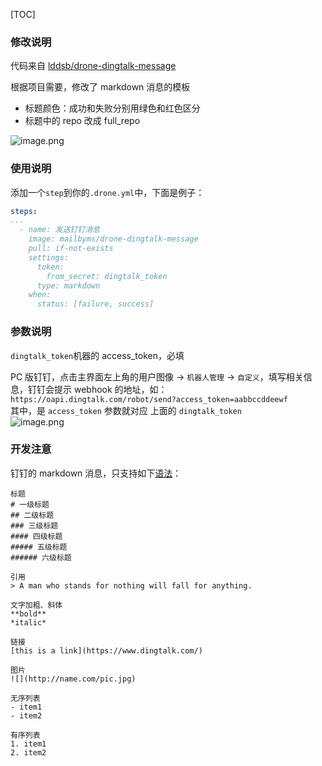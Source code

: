 

[TOC]

### 修改说明
代码来自 [lddsb/drone-dingtalk-message](https://github.com/lddsb/drone-dingtalk-message) 


根据项目需要，修改了 markdown 消息的模板  
- 标题颜色：成功和失败分别用绿色和红色区分
- 标题中的 repo 改成 full_repo  

![image.png](https://i.loli.net/2021/02/04/5YvmTtlykrEHDQO.png)


### 使用说明
添加一个`step`到你的`.drone.yml`中，下面是例子：

```yaml
steps:
...
  - name: 发送钉钉消息
    image: mailbyms/drone-dingtalk-message
    pull: if-not-exists
    settings:
      token:
        from_secret: dingtalk_token
      type: markdown
    when:
      status: [failure, success]
```

### 参数说明
`dingtalk_token`机器的 access_token，必填

PC 版钉钉，点击主界面左上角的用户图像 -> `机器人管理` -> `自定义`，填写相关信息，钉钉会提示 webhook 的地址，如：`
https://oapi.dingtalk.com/robot/send?access_token=aabbccddeewf`  
其中，是 `access_token` 参数就对应 上面的 `dingtalk_token`  
![image.png](https://i.loli.net/2021/02/04/BrI9dP1DRFWNVb8.png)

### 开发注意
钉钉的 markdown 消息，只支持如下[语法](https://developers.dingtalk.com/document/app/develop-enterprise-internal-robots/title-mno-3qd-5f9)：
```
标题
# 一级标题
## 二级标题
### 三级标题
#### 四级标题
##### 五级标题
###### 六级标题
 
引用
> A man who stands for nothing will fall for anything.
 
文字加粗、斜体
**bold**
*italic*
 
链接
[this is a link](https://www.dingtalk.com/)
 
图片
![](http://name.com/pic.jpg)
 
无序列表
- item1
- item2
 
有序列表
1. item1
2. item2
```